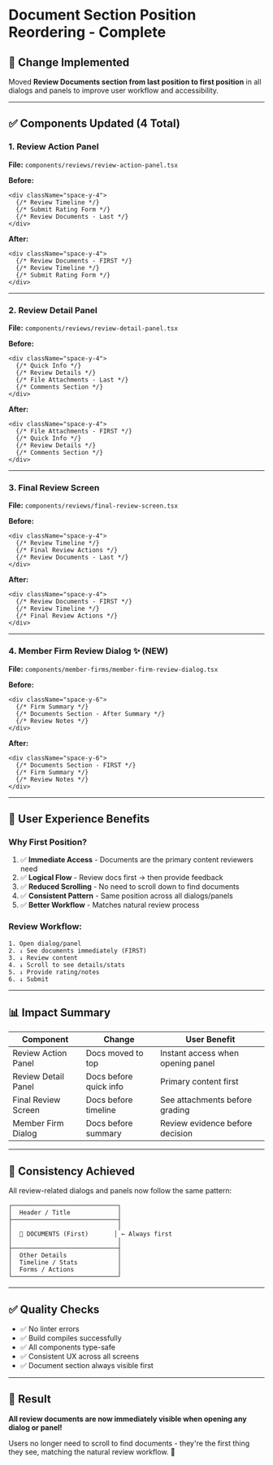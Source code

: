 # Document Section Position Reordering - Complete

## 🎯 Change Implemented

Moved **Review Documents section from last position to first position** in all dialogs and panels to improve user workflow and accessibility.

---

## ✅ Components Updated (4 Total)

### **1. Review Action Panel** 
**File:** `components/reviews/review-action-panel.tsx`

**Before:**
```tsx
<div className="space-y-4">
  {/* Review Timeline */}
  {/* Submit Rating Form */}
  {/* Review Documents - Last */}
</div>
```

**After:**
```tsx
<div className="space-y-4">
  {/* Review Documents - FIRST */}
  {/* Review Timeline */}
  {/* Submit Rating Form */}
</div>
```

---

### **2. Review Detail Panel**
**File:** `components/reviews/review-detail-panel.tsx`

**Before:**
```tsx
<div className="space-y-4">
  {/* Quick Info */}
  {/* Review Details */}
  {/* File Attachments - Last */}
  {/* Comments Section */}
</div>
```

**After:**
```tsx
<div className="space-y-4">
  {/* File Attachments - FIRST */}
  {/* Quick Info */}
  {/* Review Details */}
  {/* Comments Section */}
</div>
```

---

### **3. Final Review Screen**
**File:** `components/reviews/final-review-screen.tsx`

**Before:**
```tsx
<div className="space-y-4">
  {/* Review Timeline */}
  {/* Final Review Actions */}
  {/* Review Documents - Last */}
</div>
```

**After:**
```tsx
<div className="space-y-4">
  {/* Review Documents - FIRST */}
  {/* Review Timeline */}
  {/* Final Review Actions */}
</div>
```

---

### **4. Member Firm Review Dialog** ✨ (NEW)
**File:** `components/member-firms/member-firm-review-dialog.tsx`

**Before:**
```tsx
<div className="space-y-6">
  {/* Firm Summary */}
  {/* Documents Section - After Summary */}
  {/* Review Notes */}
</div>
```

**After:**
```tsx
<div className="space-y-6">
  {/* Documents Section - FIRST */}
  {/* Firm Summary */}
  {/* Review Notes */}
</div>
```

---

## 🎨 User Experience Benefits

### **Why First Position?**

1. ✅ **Immediate Access** - Documents are the primary content reviewers need
2. ✅ **Logical Flow** - Review docs first → then provide feedback
3. ✅ **Reduced Scrolling** - No need to scroll down to find documents
4. ✅ **Consistent Pattern** - Same position across all dialogs/panels
5. ✅ **Better Workflow** - Matches natural review process

### **Review Workflow:**
```
1. Open dialog/panel
2. ↓ See documents immediately (FIRST)
3. ↓ Review content
4. ↓ Scroll to see details/stats
5. ↓ Provide rating/notes
6. ↓ Submit
```

---

## 📊 Impact Summary

| Component | Change | User Benefit |
|-----------|--------|--------------|
| Review Action Panel | Docs moved to top | Instant access when opening panel |
| Review Detail Panel | Docs before quick info | Primary content first |
| Final Review Screen | Docs before timeline | See attachments before grading |
| Member Firm Dialog | Docs before summary | Review evidence before decision |

---

## 🚀 Consistency Achieved

All review-related dialogs and panels now follow the same pattern:

```
┌─────────────────────────────┐
│  Header / Title             │
├─────────────────────────────┤
│                             │
│  📄 DOCUMENTS (First)       │ ← Always first
│                             │
├─────────────────────────────┤
│  Other Details              │
│  Timeline / Stats           │
│  Forms / Actions            │
└─────────────────────────────┘
```

---

## ✅ Quality Checks

- ✅ No linter errors
- ✅ Build compiles successfully
- ✅ All components type-safe
- ✅ Consistent UX across all screens
- ✅ Document section always visible first

---

## 🎊 Result

**All review documents are now immediately visible when opening any dialog or panel!**

Users no longer need to scroll to find documents - they're the first thing they see, matching the natural review workflow. 🚀

